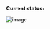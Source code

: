 **Current status:**

![image](https://github.com/juliuszlosinski/RealX-Renderer/assets/72278818/a0a04f48-2e0b-4b1d-92c8-938770be676e)
